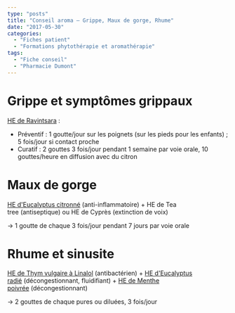 ```yaml
---
type: "posts"
title: "Conseil aroma – Grippe, Maux de gorge, Rhume"
date: "2017-05-30"
categories:
  - "Fiches patient"
  - "Formations phytothérapie et aromathérapie"
tags:
  - "Fiche conseil"
  - "Pharmacie Dumont"
---
```


# Grippe et symptômes grippaux

[HE de Ravintsara](http://pharmacie.marionetmarin.fr/aromatherapie/ravintsara/) :

- Préventif : 1 goutte/jour sur les poignets (sur les pieds pour les enfants) ; 5 fois/jour si contact proche
- Curatif : 2 gouttes 3 fois/jour pendant 1 semaine par voie orale, 10 gouttes/heure en diffusion avec du citron

# Maux de gorge

[HE d'Eucalyptus citronné](http://pharmacie.marionetmarin.fr/aromatherapie/eucalyptus-citronne/) (anti-inflammatoire) + HE de Tea tree (antiseptique) ou HE de Cyprès (extinction de voix)

→ 1 goutte de chaque 3 fois/jour pendant 7 jours par voie orale

# Rhume et sinusite

[HE de Thym vulgaire à Linalol](http://pharmacie.marionetmarin.fr/aromatherapie/thym-vulgaire-linalol/) (antibactérien) + [HE d'Eucalyptus radié](http://pharmacie.marionetmarin.fr/aromatherapie/eucalyptus-radie/) (décongestionnant, fluidifiant) + [HE de Menthe poivrée](http://pharmacie.marionetmarin.fr/aromatherapie/menthe-poivree/) (décongestionnant)

→ 2 gouttes de chaque pures ou diluées, 3 fois/jour
